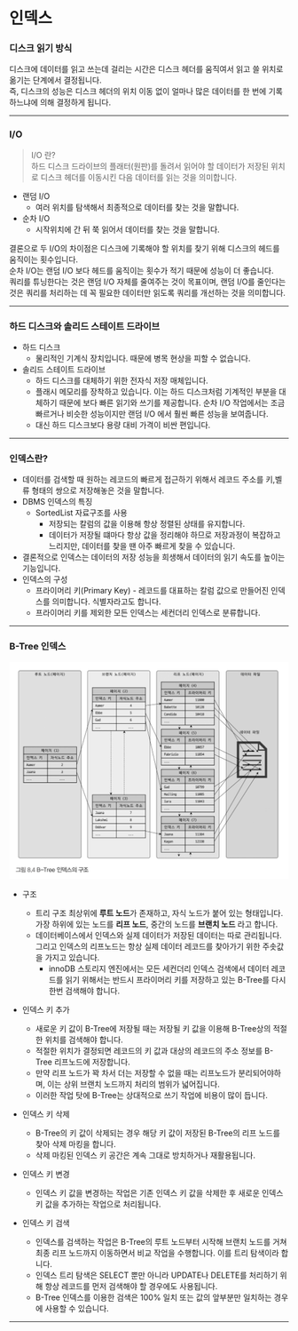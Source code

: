 # 인덱스

### 디스크 읽기 방식

디스크에 데이터를 읽고 쓰는데 걸리는 시간은 디스크 헤더를 움직여서 읽고 쓸 위치로 옮기는 단계에서 결정됩니다.  
즉, 디스크의 성능은 디스크 헤더의 위치 이동 없이 얼마나 많은 데이터를 한 번에 기록하느냐에 의해 결정하게 됩니다.

---

### I/O

> I/O 란?  
> 하드 디스크 드라이브의 플래터(원판)를 돌려서 읽어야 할 데이터가 저장된 위치로 디스크 헤더를 이동시킨 다음 데이터를 읽는 것을 의미합니다.

- 랜덤 I/O
  - 여러 위치를 탐색해서 최종적으로 데이터를 찾는 것을 말합니다.
- 순차 I/O
  - 시작위치에 간 뒤 쭉 읽어서 데이터를 찾는 것을 말합니다.

결론으로 두 I/O의 차이점은 디스크에 기록해야 할 위치를 찾기 위해 디스크의 헤드를 움직이는 횟수입니다.  
순차 I/O는 랜덤 I/O 보다 헤드를 움직이는 횟수가 적기 때문에 성능이 더 좋습니다.  
쿼리를 튜닝한다는 것은 랜덤 I/O 자체를 줄여주는 것이 목표이며, 랜덤 I/O를 줄인다는 것은 쿼리를 처리하는 데 꼭 필요한 데이터만 읽도록 쿼리를 개선하는 것을 의미합니다.

---

### 하드 디스크와 솔리드 스테이트 드라이브

- 하드 디스크
  - 물리적인 기계식 장치입니다. 때문에 병목 현상을 피할 수 없습니다.
- 솔리드 스테이트 드라이브
  - 하드 디스크를 대체하기 위한 전자식 저장 매체입니다.
  - 플래시 메모리를 장착하고 있습니다. 이는 하드 디스크처럼 기계적인 부분을 대체하기 때문에 보다 빠른 읽기와 쓰기를 제공합니다. 순차 I/O 작업에서는 조금 빠르거나 비슷한 성능이지만 랜덤 I/O 에서 훨씬 빠른 성능을 보여줍니다.
  - 대신 하드 디스크보다 용량 대비 가격이 비싼 편입니다.

---

### 인덱스란?

- 데이터를 검색할 때 원하는 레코드의 빠르게 접근하기 위해서 레코드 주소를 키,벨류 형태의 쌍으로 저장해놓은 것을 말합니다.
- DBMS 인덱스의 특징
  - SortedList 자료구조를 사용
    - 저장되는 칼럼의 값을 이용해 항상 정렬된 상태를 유지합니다.
    - 데이터가 저장될 떄마다 항상 값을 정리해야 하므로 저장과정이 복잡하고 느리지만, 데이터를 찾을 땐 아주 빠르게 찾을 수 있습니다.
- 결론적으로 인덱스는 데이터의 저장 성능을 희생해서 데이터의 읽기 속도를 높이는 기능입니다.
- 인덱스의 구성
  - 프라이머리 키(Primary Key) - 레코드를 대표하는 칼럼 값으로 만들어진 인덱스를 의미합니다. 식별자라고도 합니다.
  - 프라이머리 키를 제외한 모든 인덱스는 세컨더리 인덱스로 분류합니다.

---

### B-Tree 인덱스

<img src="./B-Tree인덱스의구조.png">

- 구조

  - 트리 구조 최상위에 **루트 노드**가 존재하고, 자식 노드가 붙어 있는 형태입니다. 가장 하위에 있는 노드를 **리프 노드**, 중간의 노드를 **브랜치 노드** 라고 합니다.
  - 데이터베이스에서 인덱스와 실제 데이터가 저장된 데이터는 따로 관리됩니다. 그리고 인덱스의 리프노드는 항상 실제 데이터 레코드를 찾아가기 위한 주솟값을 가지고 있습니다.
    - innoDB 스토리지 엔진에서는 모든 세컨더리 인덱스 검색에서 데이터 레코드를 읽기 위해서는 반드시 프라이머리 키를 저장하고 있는 B-Tree를 다시 한번 검색해야 합니다.

- 인덱스 키 추가

  - 새로운 키 값이 B-Tree에 저장될 때는 저장될 키 값을 이용해 B-Tree상의 적절한 위치를 검색해야 합니다.
  - 적절한 위치가 결정되면 레코드의 키 값과 대상의 레코드의 주소 정보를 B-Tree 리프노드에 저장합니다.
  - 만약 리프 노드가 꽉 차서 더는 저장할 수 없을 때는 리프노드가 분리되어야하며, 이는 상위 브랜치 노드까지 처리의 범위가 넓어집니다.
  - 이러한 작업 탓에 B-Tree는 상대적으로 쓰기 작업에 비용이 많이 듭니다.

- 인덱스 키 삭제

  - B-Tree의 키 값이 삭제되는 경우 해당 키 값이 저장된 B-Tree의 리프 노드를 찾아 삭제 마킹을 합니다.
  - 삭제 마킹된 인덱스 키 공간은 계속 그대로 방치하거나 재활용됩니다.

- 인덱스 키 변경

  - 인덱스 키 값을 변경하는 작업은 기존 인덱스 키 값을 삭제한 후 새로운 인덱스 키 값을 추가하는 작업으로 처리됩니다.

- 인덱스 키 검색
  - 인덱스를 검색하는 작업은 B-Tree의 루트 노드부터 시작해 브랜치 노드를 거쳐 최종 리프 노드까지 이동하면서 비교 작업을 수행합니다. 이를 트리 탐색이라 합니다.
  - 인덱스 트리 탐색은 SELECT 뿐만 아니라 UPDATE나 DELETE를 처리하기 위해 항상 레코드를 먼저 검색해야 할 경우에도 사용됩니다.
  - B-Tree 인덱스를 이용한 검색은 100% 일치 또는 값의 앞부분만 일치하는 경우에 사용할 수 있습니다.

---
